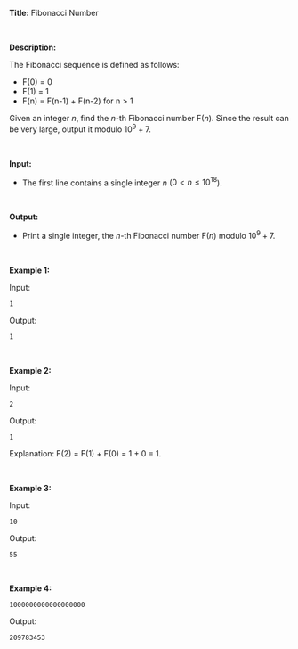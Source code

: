 **Title:** Fibonacci Number

&nbsp;

**Description:**

The Fibonacci sequence is defined as follows:
- F(0) = 0
- F(1) = 1
- F(n) = F(n-1) + F(n-2) for n > 1

Given an integer $n$, find the $n$-th Fibonacci number F($n$). Since the result can be very large, output it modulo $10^9 + 7$.

&nbsp;

**Input:**

- The first line contains a single integer $n$ ($0 < n \le 10^{18}$).

&nbsp;

**Output:**

- Print a single integer, the $n$-th Fibonacci number F($n$) modulo $10^9 + 7$.

&nbsp;

**Example 1:**

Input:
```
1
```

Output:
```
1
```

&nbsp;

**Example 2:**

Input:
```
2
```

Output:
```
1
```
Explanation: F(2) = F(1) + F(0) = 1 + 0 = 1.

&nbsp;

**Example 3:**

Input:
```
10
```

Output:
```
55
```

&nbsp;

**Example 4:**
```
1000000000000000000
```
Output:
```
209783453
```
